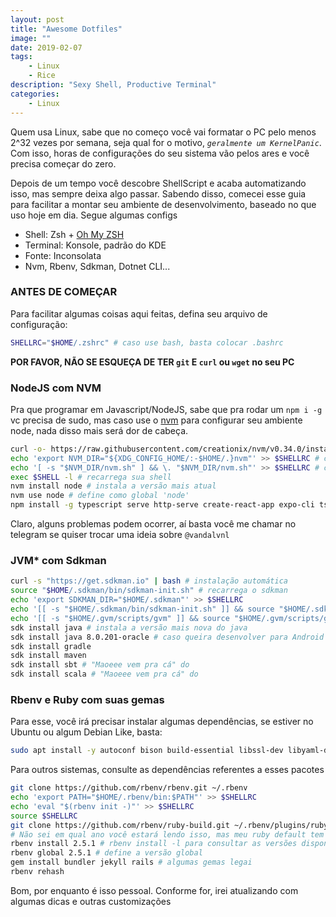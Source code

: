```yaml
---
layout: post
title: "Awesome Dotfiles"
image: ""
date: 2019-02-07
tags:
    - Linux
    - Rice
description: "Sexy Shell, Productive Terminal"
categories:
    - Linux
---
```


Quem usa Linux, sabe que no começo você vai formatar o PC pelo menos 2^32 vezes por semana,
seja qual for o motivo, _`geralmente um KernelPanic`_. Com isso, horas de configurações
do seu sistema vão pelos ares e você precisa começar do zero.

Depois de um tempo você descobre ShellScript e acaba automatizando isso, mas sempre deixa algo passar.
Sabendo disso, comecei esse guia para facilitar a montar seu ambiente de desenvolvimento, baseado
no que uso hoje em dia. Segue algumas configs

-   Shell: Zsh + [Oh My ZSH](https://github.com/robbyrussell/oh-my-zsh)
-   Terminal: Konsole, padrão do KDE
-   Fonte: Inconsolata
-   Nvm, Rbenv, Sdkman, Dotnet CLI...

### **ANTES DE COMEÇAR**

Para facilitar algumas coisas aqui feitas, defina seu arquivo de configuração:

```bash
SHELLRC="$HOME/.zshrc" # caso use bash, basta colocar .bashrc
```

**POR FAVOR, NÃO SE ESQUEÇA DE TER `git` E `curl` ou `wget` no seu PC**

### NodeJS com NVM

Pra que programar em Javascript/NodeJS, sabe que pra rodar um `npm i -g` vc precisa de sudo, mas
caso use o [nvm](https://github.com/creationix/nvm) para configurar seu ambiente node, nada disso
mais será dor de cabeça.

```bash
curl -o- https://raw.githubusercontent.com/creationix/nvm/v0.34.0/install.sh | bash # instalação automática
echo 'export NVM_DIR="${XDG_CONFIG_HOME/:-$HOME/.}nvm"' >> $SHELLRC # configuração na shell
echo '[ -s "$NVM_DIR/nvm.sh" ] && \. "$NVM_DIR/nvm.sh"' >> $SHELLRC # configuração na shell
exec $SHELL -l # recarrega sua shell
nvm install node # instala a versão mais atual
nvm use node # define como global 'node'
npm install -g typescript serve http-serve create-react-app expo-cli ts-node jest ts-jest # alguns pacotes legais
```

Claro, alguns problemas podem ocorrer, aí basta você me chamar no telegram se quiser trocar uma ideia sobre `@vandalvnl`

### JVM\* com Sdkman

```bash
curl -s "https://get.sdkman.io" | bash # instalação automática
source "$HOME/.sdkman/bin/sdkman-init.sh" # recarrega o sdkman
echo 'export SDKMAN_DIR="$HOME/.sdkman"' >> $SHELLRC
echo '[[ -s "$HOME/.sdkman/bin/sdkman-init.sh" ]] && source "$HOME/.sdkman/bin/sdkman-init.sh"' >> $SHELLRC
echo '[[ -s "$HOME/.gvm/scripts/gvm" ]] && source "$HOME/.gvm/scripts/gvm"' >> $SHELLRC
sdk install java # instala a versão mais nova do java
sdk install java 8.0.201-oracle # caso queira desenvolver para Android
sdk install gradle
sdk install maven
sdk install sbt # "Maoeee vem pra cá" do
sdk install scala # "Maoeee vem pra cá" do
```

### Rbenv e Ruby com suas gemas

Para esse, você irá precisar instalar algumas dependências, se estiver no Ubuntu ou algum Debian Like, basta:

```bash
sudo apt install -y autoconf bison build-essential libssl-dev libyaml-dev libreadline6-dev zlib1g-dev libncurses5-dev libffi-dev libgdbm5 libgdbm-dev
```

Para outros sistemas, consulte as dependências referentes a esses pacotes

```bash
git clone https://github.com/rbenv/rbenv.git ~/.rbenv
echo 'export PATH="$HOME/.rbenv/bin:$PATH"' >> $SHELLRC
echo 'eval "$(rbenv init -)"' >> $SHELLRC
source $SHELLRC
git clone https://github.com/rbenv/ruby-build.git ~/.rbenv/plugins/ruby-build
# Não sei em qual ano você estará lendo isso, mas meu ruby default tem sido o 2.5.1
rbenv install 2.5.1 # rbenv install -l para consultar as versões disponíveis
rbenv global 2.5.1 # define a versão global
gem install bundler jekyll rails # algumas gemas legai
rbenv rehash
```

Bom, por enquanto é isso pessoal. Conforme for, irei atualizando com algumas dicas e outras customizações
